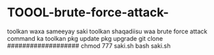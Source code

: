 # TOOOL-brute-force-attack-
toolkan waxa sameeyay saki 
toolkan shaqadiisu waa brute force attack 
command ka toolkan 
pkg update 
pkg upgrade 
git clone ###################
chmod 777 saki.sh
bash saki.sh
